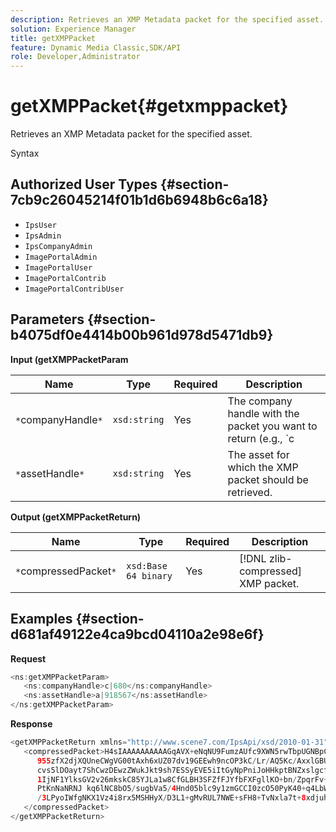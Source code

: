 ```yaml
---
description: Retrieves an XMP Metadata packet for the specified asset.
solution: Experience Manager
title: getXMPPacket
feature: Dynamic Media Classic,SDK/API
role: Developer,Administrator
---
```


# getXMPPacket{#getxmppacket}

Retrieves an XMP Metadata packet for the specified asset.

 Syntax 

## Authorized User Types {#section-7cb9c26045214f01b1d6b6948b6c6a18}

* `IpsUser` 
* `IpsAdmin` 
* `IpsCompanyAdmin` 
* `ImagePortalAdmin` 
* `ImagePortalUser` 
* `ImagePortalContrib` 
* `ImagePortalContribUser`

## Parameters {#section-b4075df0e4414b00b961d978d5471db9}

**Input (getXMPPacketParam** 

|  Name  | Type  | Required  | Description  |
|---|---|---|---|
|  `*`companyHandle`*`  | `xsd:string`  | Yes  |The company handle with the packet you want to return (e.g., `c|656`).  |
|  `*`assetHandle`*`  | `xsd:string`  | Yes  | The asset for which the XMP packet should be retrieved.  |

**Output (getXMPPacketReturn)** 

|  Name  | Type  | Required  | Description  |
|---|---|---|---|
|  `*`compressedPacket`*`  | `xsd:Base 64 binary`  | Yes  | [!DNL zlib-compressed] XMP packet.  |

## Examples {#section-d681af49122e4ca9bcd04110a2e98e6f}

**Request** 

```java
<ns:getXMPPacketParam>
   <ns:companyHandle>c|680</ns:companyHandle>
   <ns:assetHandle>a|918567</ns:assetHandle>
</ns:getXMPPacketParam>
```

**Response** 

```java
<getXMPPacketReturn xmlns="http://www.scene7.com/IpsApi/xsd/2010-01-31">
   <compressedPacket>H4sIAAAAAAAAAAGqAVX+eNqNU9FumzAUfc9XWN5rwTbpUGNBpC3RtpdqU9NOe3XABTRsU9sM8vezMUUp6qQhhDg+
      955zfX2djXQUneCWgVG00tAxh6xUZ07dv19GEEwh9ncOP3kC/Lr/AQ5Kc/AxxlGBUwxSEpPtLUm3NyDBeIdIghISkTuKU3qLwfzA/QZkunymD8
      cvs5lDOayt7ShCwzDEwzZWukJkt9sh7ESSyEVE5iItGyNpPniJoHHkptBNZxslgcfsrHqbQ7jxTkG8q5VVplbdYiFNPO0tLpRAC4
      1IjNF1YlksGV2v26mkskC85YJLa1w8CfGLBH3SFZfFJYfbFXFgllKO+bn/ZpqrFv+xsS519WKO1mX9y/yoHppveRXrgWTlxX9qJk0ojHG9eaBP3
      PtKnNaNRNJ kq6lNC8bO5/sugbVa5/4Hnd05blc9y1zmGCCI0zcO50PyK40+q4LbWPt3IqGmykqnONnVgUUYNvsdfOH6wzN6C03OMd6zQb0KpSh
      /3LPyoIWfgNKX1Vz4i8rx5MSHHyX/D3L1+gMvRUL7NWE+sFH8+TvNxla7t+8xdjuhqNPERMBaoBAAA=
   </compressedPacket>
</getXMPPacketReturn>
```


